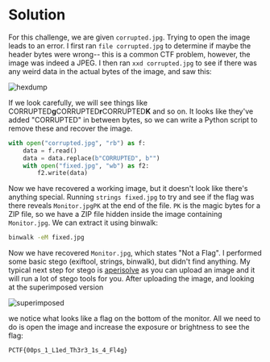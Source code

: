 # Solution

For this challenge, we are given `corrupted.jpg`. Trying to open the image leads to an error. I first ran `file corrupted.jpg` to determine if maybe the header bytes were wrong-- this is a common CTF problem, however, the image was indeed a JPEG. I then ran `xxd corrupted.jpg` to see if there was any weird data in the actual bytes of the image, and saw this:

![hexdump](https://i.imgur.com/fhOD8gZ.png)

If we look carefully, we will see things like CORRUPTED**g**CORRUPTED**r**CORRUPTED**K** and so on. It looks like they've added "CORRUPTED" in between bytes, so we can write a Python script to remove these and recover the image.

```python
with open("corrupted.jpg", "rb") as f:
    data = f.read()
    data = data.replace(b"CORRUPTED", b"")
    with open("fixed.jpg", "wb") as f2:
        f2.write(data)
```

Now we have recovered a working image, but it doesn't look like there's anything special. Running `strings fixed.jpg` to try and see if the flag was there reveals `Monitor.jpgPK` at the end of the file. `PK` is the magic bytes for a ZIP file, so we have a ZIP file hidden inside the image containing `Monitor.jpg`. We can extract it using binwalk:

```bash
binwalk -eM fixed.jpg
```

Now we have recovered `Monitor.jpg`, which states "Not a Flag". I performed some basic stego (exiftool, strings, binwalk), but didn't find anything. My typical next step for stego is [aperisolve](https://www.aperisolve.com/) as you can upload an image and it will run a lot of stego tools for you. After uploading the image, and looking at the superimposed version

![superimposed](https://i.imgur.com/H76Hjah.png)

we notice what looks like a flag on the bottom of the monitor. All we need to do is open the image and increase the exposure or brightness to see the flag:

`PCTF{00ps_1_L1ed_Th3r3_1s_4_Fl4g}`


